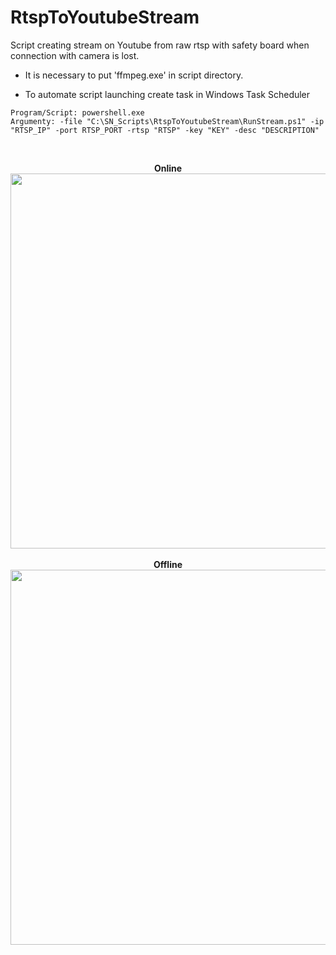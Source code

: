 # RtspToYoutubeStream
Script creating stream on Youtube from raw rtsp with safety board when connection with camera is lost.

* It is necessary to put 'ffmpeg.exe' in script directory.

* To automate script launching create task in Windows Task Scheduler</br>

```Program/Script: powershell.exe```</br>
```Argumenty: -file "C:\SN_Scripts\RtspToYoutubeStream\RunStream.ps1" -ip "RTSP_IP" -port RTSP_PORT -rtsp "RTSP" -key "KEY" -desc "DESCRIPTION"```</br>

</br>
<p align="center">
  <b>Online</b></br>
  <img src="https://github.com/KonkowIT/RtspToYoutubeStream/blob/main/img/online.jpg" width="600"></br></br>
  <b>Offline</b></br>
  <img src="https://github.com/KonkowIT/RtspToYoutubeStream/blob/main/img/offline.jpg" width="600"></br>
</p>
